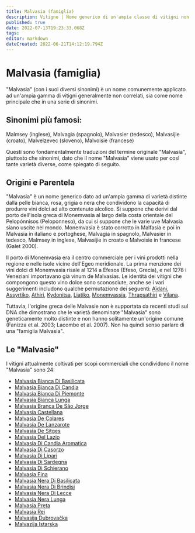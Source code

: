 ```yaml
---
title: Malvasia (famiglia)
description: Vitigno | Nome generico di un'ampia classe di vitigni non necessariamente imparentati
published: true
date: 2022-07-13T19:23:33.068Z
tags: 
editor: markdown
dateCreated: 2022-06-21T14:12:19.794Z
---
```


# Malvasia (famiglia)

"Malvasia" (con i suoi diversi sinonimi) è un nome comunemente applicato ad un'ampia gamma di vitigni generalmente non correlati, sia come nome principale che in una serie di sinonimi.

## Sinonimi più famosi: 
Malmsey (inglese), Malvagia (spagnolo), Malvasier (tedesco), Malvasijie (croato), Malvelzevec (sloveno), Malvoisie (francese)

Questi sono fondamentalmente traduzioni del termine originale "Malvasia", piuttosto che sinonimi, dato che il nome "Malvasia" viene usato per così tante varietà diverse, come spiegato di seguito.

## Origini e Parentela

"Malvasia" è un nome generico dato ad un'ampia gamma di varietà distinte dalla pelle bianca, rosa, grigia o nera che condividono la capacità di produrre vini dolci ad alto contenuto alcolico. Si suppone che derivi dal porto dell'isola greca di Monemvasia al largo della costa orientale del Pelopónnisos (Peloponneso), da cui si suppone che le varie uve Malvasia siano uscite nel mondo. Monemvasia è stato corrotto in Malfasia e poi in Malvasia in italiano e portoghese, Malvagia in spagnolo, Malvasier in tedesco, Malmsey in inglese, Malvasijie in croato e Malvoisie in francese (Galet 2000).

Il porto di Monemvasia era il centro commerciale per i vini prodotti nella regione e nelle isole vicine dell'Egeo meridionale. La prima menzione dei vini dolci di Monemvasia risale al 1214 a Éfesos (Efeso, Grecia), e nel 1278 i Veneziani importavano già vinum de Malvasias. Le identità dei vitigni che compongono questo vino dolce sono sconosciute, anche se i vari suggerimenti includono qualche permutazione dei seguenti: [Aïdani](/vitigni/aidani), [Assyrtiko](/vitigni/assytriko), [Athiri](/vitigni/athiri), [Kydonitsa](/vitigni/kidonytsa), [Liatiko](/vitigni/liatiko), [Monemvassia](/vitigni/monemvassia), [Thrapsathiri](/vitigni/thrapsathiri) e [Vilana](/vitigni/vilana).

Tuttavia, l'origine greca delle Malvasie non è supportata da recenti studi sul DNA che dimostrano che le varietà denominate "Malvasia" sono geneticamente molto distinte e non hanno solitamente un'origine comune (Fanizza et al. 2003; Lacombe et al. 2007). Non ha quindi senso parlare di una "famiglia Malvasia".

## Le "Malvasie"

I vitigni attualmente coltivati per scopi commerciali che condividono il nome "Malvasia" sono 24:
- [Malvasia Bianca Di Basilicata](/vitigni/Italia/malvasia-bianca-di-basilicata)
- [Malvasia Bianca Di Candia](/vitigni/Italia/malvasia-bianca-di-candia)
- [Malvasia Bianca Di Piemonte](/vitigni/Italia/malvasia-bianca-di-piemonte)
- [Malvasia Bianca Lunga](/vitigni/Italia/malvasia-bianca-lunga)
- [Malvasia Branca De São Jorge](/vitigni/Italia/malvasia-branca-de-sao-jorge)
- [Malvasía Castellana](/vitigni/Italia/malvasia-castellana)
- [Malvasia De Colares](/vitigni/Spagna/malvasia-de-colares)
- [Malvasía De Lanzarote](/vitigni/Spagna/malvasia-de-lanzarote)
- [Malvasía De Sitges](/vitigni/Spagna/malvasia-de-sitges)
- [Malvasia Del Lazio](/vitigni/Italia/malvasia-del-lazio)
- [Malvasia Di Candia Aromatica](/vitigni/Italia/malvasia-di-candia-aromatica)
- [Malvasia Di Casorzo](/vitigni/Italia/malvasia-di-casorzo)
- [Malvasia Di Lipari](/vitigni/Italia/malvasia-di-lipari)
- [Malvasia Di Sardegna](/vitigni/Italia/malvasia-di-sardegna)
- [Malvasia Di Schierano](/vitigni/Italia/malvasia-di-schierano)
- [Malvasia Fina](/vitigni/Spagna/malvasia-fina)
- [Malvasia Nera Di Basilicata](/vitigni/Italia/malvasia-nera-di-basilicata)
- [Malvasia Nera Di Brindisi](/vitigni/Italia/malvasia-nera-di-brindisi)
- [Malvasia Nera Di Lecce](/vitigni/Italia/malvasia-nera-di-lecce)
- [Malvasia Nera Lunga](/vitigni/Italia/malvasia-nera-lunga)
- [Malvasia Preta](/vitigni/Spagna/malvasia-preta)
- [Malvasia Rei](/vitigni/Italia/malvasia-rei)
- [Malvasija Dubrovačka](/vitigni/Croazia/malvasija-dubrovacka)
- [Malvazija Istarska](/vitigni/malvazija-istarska)
